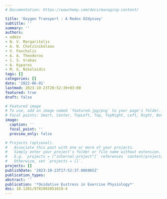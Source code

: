 ```yaml
---
# Documentation: https://wowchemy.com/docs/managing-content/

title: 'Oxygen Transport : A Redox O2dyssey'
subtitle: ''
summary: ''
authors:
- admin
- N. V. Margaritelis
- A. N. Chatzinikolaou
- V. Paschalis
- A. A. Theodorou
- I. S. Vrabas
- A. Kyparos
- M. G. Nikolaidis
tags: []
categories: []
date: '2022-06-01'
lastmod: 2023-10-23T20:52:39+03:00
featured: true
draft: false

# Featured image
# To use, add an image named `featured.jpg/png` to your page's folder.
# Focal points: Smart, Center, TopLeft, Top, TopRight, Left, Right, BottomLeft, Bottom, BottomRight.
image:
  caption: ''
  focal_point: ''
  preview_only: false

# Projects (optional).
#   Associate this post with one or more of your projects.
#   Simply enter your project's folder or file name without extension.
#   E.g. `projects = ["internal-project"]` references `content/project/deep-learning/index.md`.
#   Otherwise, set `projects = []`.
projects: []
publishDate: '2023-10-23T17:52:37.806965Z'
publication_types:
abstract: ''
publication: '*Oxidative Eustress in Exercise Physiology*'
doi: 10.1201/9781003051619-4
---
```

